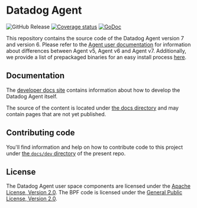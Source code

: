 # Datadog Agent

![GitHub Release](https://img.shields.io/github/v/release/DataDog/datadog-agent?style=flat&logo=datadog&logoColor=%23632CA6&labelColor=%23FFF&color=%23632CA6)
[![Coverage status](https://codecov.io/github/DataDog/datadog-agent/coverage.svg?branch=main)](https://codecov.io/github/DataDog/datadog-agent?branch=main)
[![GoDoc](https://godoc.org/github.com/DataDog/datadog-agent?status.svg)](https://godoc.org/github.com/DataDog/datadog-agent)

This repository contains the source code of the Datadog Agent version 7 and version 6. Please refer to the [Agent user documentation](https://docs.datadoghq.com/agent/) for information about differences between Agent v5, Agent v6 and Agent v7. Additionally, we provide a list of prepackaged binaries for an easy install process [here](https://app.datadoghq.com/fleet/install-agent/latest?platform=overview).

## Documentation

The [developer docs site](https://datadoghq.dev/datadog-agent/setup/) contains information about how to develop the Datadog Agent itself.

The source of the content is located under [the docs directory](docs) and may contain pages that are not yet published.

## Contributing code

You'll find information and help on how to contribute code to this project under
[the `docs/dev` directory](docs/dev) of the present repo.

## License

The Datadog Agent user space components are licensed under the
[Apache License, Version 2.0](LICENSE). The BPF code is licensed
under the [General Public License, Version 2.0](pkg/ebpf/c/COPYING).
